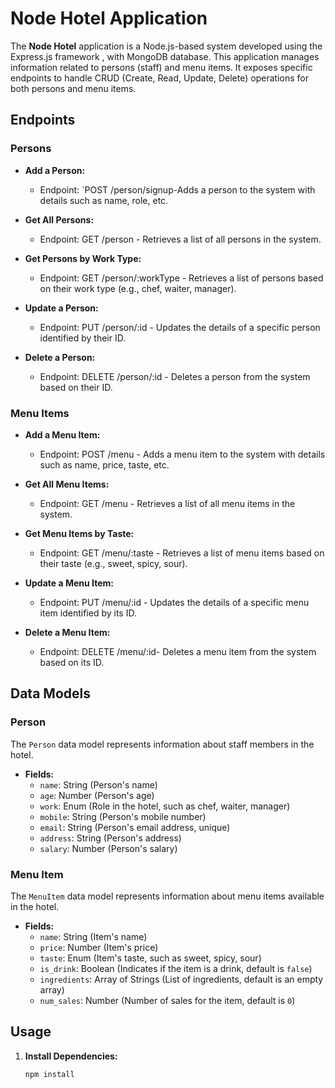  # Node Hotel Application

The **Node Hotel** application is a Node.js-based system developed using the Express.js framework , with MongoDB database. This application manages information related to persons (staff) and menu items. It exposes specific endpoints to handle CRUD (Create, Read, Update, Delete) operations for both persons and menu items.

## Endpoints

### Persons
- **Add a Person:**
  - Endpoint: `POST /person/signup-Adds a person to the system with details such as name, role, etc.

- **Get All Persons:**
  - Endpoint: GET /person  - Retrieves a list of all persons in the system.

- **Get Persons by Work Type:**
  - Endpoint: GET /person/:workType - Retrieves a list of persons based on their work type (e.g., chef, waiter, manager).

- **Update a Person:**
  - Endpoint: PUT /person/:id - Updates the details of a specific person identified by their ID.

- **Delete a Person:**
  - Endpoint: DELETE /person/:id - Deletes a person from the system based on their ID.

### Menu Items
- **Add a Menu Item:**
  - Endpoint: POST /menu - Adds a menu item to the system with details such as name, price, taste, etc.

- **Get All Menu Items:**
  - Endpoint: GET /menu - Retrieves a list of all menu items in the system.

- **Get Menu Items by Taste:**
  - Endpoint: GET /menu/:taste - Retrieves a list of menu items based on their taste (e.g., sweet, spicy, sour).

- **Update a Menu Item:**
  - Endpoint: PUT /menu/:id - Updates the details of a specific menu item identified by its ID.

- **Delete a Menu Item:**
  - Endpoint: DELETE /menu/:id- Deletes a menu item from the system based on its ID.

## Data Models

### Person
The `Person` data model represents information about staff members in the hotel.

- **Fields:**
  - `name`: String (Person's name)
  - `age`: Number (Person's age)
  - `work`: Enum (Role in the hotel, such as chef, waiter, manager)
  - `mobile`: String (Person's mobile number)
  - `email`: String (Person's email address, unique)
  - `address`: String (Person's address)
  - `salary`: Number (Person's salary)



### Menu Item
The `MenuItem` data model represents information about menu items available in the hotel.

- **Fields:**
  - `name`: String (Item's name)
  - `price`: Number (Item's price)
  - `taste`: Enum (Item's taste, such as sweet, spicy, sour)
  - `is_drink`: Boolean (Indicates if the item is a drink, default is `false`)
  - `ingredients`: Array of Strings (List of ingredients, default is an empty array)
  - `num_sales`: Number (Number of sales for the item, default is `0`)


## Usage

1. **Install Dependencies:**
   ```bash
   npm install
